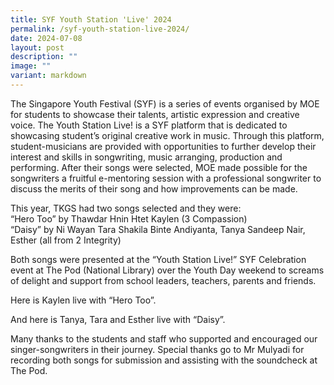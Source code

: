 ```yaml
---
title: SYF Youth Station 'Live' 2024
permalink: /syf-youth-station-live-2024/
date: 2024-07-08
layout: post
description: ""
image: ""
variant: markdown
---
```

<p>The Singapore Youth Festival (SYF) is a series of events organised by MOE for students to showcase their talents, artistic expression and creative voice. The Youth Station Live! is a SYF platform that is dedicated to showcasing student’s original creative work in music. Through this platform, student-musicians are provided with opportunities to further develop their interest and skills in songwriting, music arranging, production and performing. After their songs were selected, MOE made possible for the songwriters a fruitful e-mentoring session with a professional songwriter to discuss the merits of their song and how improvements can be made. </p>
<p>This year, TKGS had two songs selected and they were:<br>
“Hero Too” by Thawdar Hnin Htet Kaylen (3 Compassion)  <br>
“Daisy” by Ni Wayan Tara Shakila Binte Andiyanta, Tanya Sandeep Nair, Esther (all from 2 Integrity)<br></p>
<p>Both songs were presented at the “Youth Station Live!” SYF Celebration event at The Pod (National Library) over the Youth Day weekend to screams of delight and support from school leaders, teachers, parents and friends.</p>
<p>Here is Kaylen live with “Hero Too”.</p>

<p>And here is Tanya, Tara and Esther live with “Daisy”.</p>

<p>Many thanks to the students and staff who supported and encouraged our singer-songwriters in their journey. Special thanks go to Mr Mulyadi for recording both songs for submission and assisting with the soundcheck at The Pod.</p>